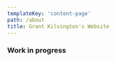 ```yaml
---
templateKey: 'content-page'
path: /about
title: Grant Kilvington's Website
---
```


### Work in progress

